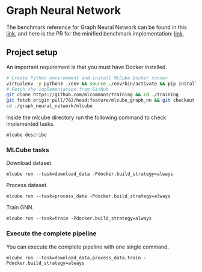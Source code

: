 # Graph Neural Network

The benchmark reference for Graph Neural Network can be found in this [link](https://github.com/mlcommons/training/tree/master/graph_neural_network), and here is the PR for the minified benchmark implementation: [link](https://github.com/mlcommons/training/pull/762).

## Project setup

An important requirement is that you must have Docker installed.

```bash
# Create Python environment and install MLCube Docker runner 
virtualenv -p python3 ./env && source ./env/bin/activate && pip install pip==24.0 && pip install mlcube-docker
# Fetch the implementation from GitHub
git clone https://github.com/mlcommons/training && cd ./training
git fetch origin pull/762/head:feature/mlcube_graph_nn && git checkout feature/mlcube_graph_nn
cd ./graph_neural_network/mlcube
```

Inside the mlcube directory run the following command to check implemented tasks.

```shell
mlcube describe
```

### MLCube tasks

Download dataset.

```shell
mlcube run --task=download_data -Pdocker.build_strategy=always
```

Process dataset.

```shell
mlcube run --task=process_data -Pdocker.build_strategy=always
```

Train GNN.

```shell
mlcube run --task=train -Pdocker.build_strategy=always
```

### Execute the complete pipeline

You can execute the complete pipeline with one single command.

```shell
mlcube run --task=download_data,process_data,train -Pdocker.build_strategy=always
```
